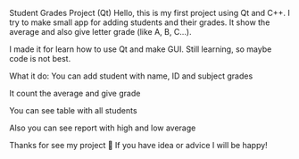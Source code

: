 Student Grades Project (Qt)
Hello, this is my first project using Qt and C++.
I try to make small app for adding students and their grades.
It show the average and also give letter grade (like A, B, C...).

I made it for learn how to use Qt and make GUI.
Still learning, so maybe code is not best.

What it do:
You can add student with name, ID and subject grades

It count the average and give grade

You can see table with all students

Also you can see report with high and low average

Thanks for see my project 🙏
If you have idea or advice I will be happy!
